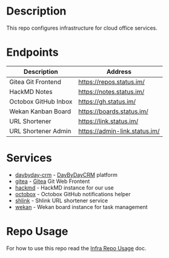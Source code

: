 # Description

This repo configures infrastructure for cloud office services.

# Endpoints

| Description              | Address                           |
|--------------------------|-----------------------------------|
| Gitea Git Frontend       | https://repos.status.im/          |
| HackMD Notes             | https://notes.status.im/          |
| Octobox GitHub Inbox     | https://gh.status.im/             |
| Wekan Kanban Board       | https://boards.status.im/         |
| URL Shortener            | https://link.status.im/           |
| URL Shortener Admin      | https://admin-link.status.im/     |

# Services

* [daybyday-crm](ansible/roles/daybyday-crm) - [DayByDayCRM](https://github.com/Bottelet/DaybydayCRM) platform
* [gitea](ansible/roles/gitea) - [Gitea](https://gitea.io/) Git Web Frontent
* [hackmd](ansible/roles/hackmd) - HackMD instance for our use
* [octobox](ansible/roles/octobox) - Octobox GitHub notifications helper
* [shlink](ansible/roles/shlink) - Shlink URL shortener service
* [wekan](ansible/roles/wekan) - Wekan board instance for task management

# Repo Usage

For how to use this repo read the [Infra Repo Usage](https://github.com/status-im/infra-docs/blob/master/docs/general/ansible_terraform.md) doc.
